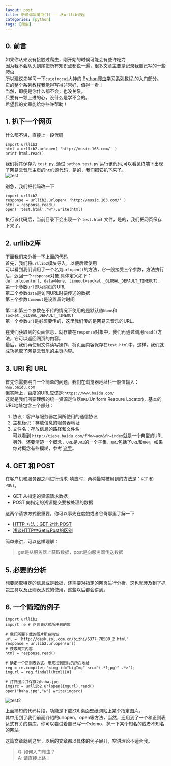 ```yaml
---
layout: post
title: 听说你叫爬虫(1) —— 从urllib说起 
categories: [python]
tags: [爬虫]
---
```



## 0. 前言  

如果你从来没有接触过爬虫，刚开始的时候可能会有些许吃力  
因为我不会从头到尾把所有知识点都说一遍，很多文章主要是记录我自己写的一些爬虫   
所以建议先学习一下``cuiqingcai``大神的 [Python爬虫学习系列教程 ][1]  的入门部分。   
它的整个系列教程我觉得写得非常好，值得一看！     
当然，即便是你什么都不会，也没关系。  
只要有一颗上进的心，没什么是学不会的。  
希望我的文章能给你些许帮助！  

## 1. 扒下一个网页

什么都不讲，直接上一段代码


	import urllib2
	html = urllib2.urlopen( 'http://music.163.com/' )
	print html.read()


我们将其保存为 ``test.py``, 通过 ``python test.py``  运行该代码,可以看见终端下出现了网易云音乐主页的``html``源代码，是的，我们把它扒下来了。  
![test][2]

别急，我们把代码改一下  


	import urllib2
	response = urllib2.urlopen( 'http://music.163.com/' )
	html = response.read()
	open( 'test.html',"w").write(html)


执行该代码后，当前目录下会出现一个 ``test.html`` 文件，是的，我们把网页保存下来了。    

## 2. urllib2库

下面我们来分析一下上面的代码  
首先，我们将``urllib2``模块导入，以便后续使用   
可以看到我们调用了一个名为``urlopen()``的方法，它一般接受三个参数，方法执行后，返回一个``response``对象,具体定义如下：  
``def urlopen(url, data=None, timeout=socket._GLOBAL_DEFAULT_TIMEOUT):``  
第一个参数``url``即为网页的URL  
第二个参数``data``是访问URL时要传送的数据  
第三个参数``timeout``是设置超时时间    

第二和第三个参数在不传的情况下使用的是默认值``None``和``socket._GLOBAL_DEFAULT_TIMEOUT``    
第一个参数``url``是必须要传的，这里我们传的是网易云音乐的URL。   

在我们获取到的页面信息，就存放在``response``对象中，我们再通过调用``read()``方法，它可以返回网页的内容。   
最后，我们再使用文件读写操作，将页面内容保存在``test.html``中，这样，我们就成功扒取了网易云音乐的主页内容。 

  
## 3. URI 和 URL

首先你需要明白一个简单的问题，我们在浏览器地址栏一般值输入：``www.baidu.com``  
但实际上，百度的URL应该是:``https://www.baidu.com/``  
这就是我们所要理解的统一资源定位器``URL``(Uniform Resoure Locator)，基本的URL地址包含三个部分：    
1. 协议：客户与服务器之间所使用的通信协议  
2. 主机标识：存放信息的服务器地址  
3. 文件名：存放信息的路径和文件名  
可以看到 ``http://tieba.baidu.com/f?kw=acm&fr=index``就是一个典型的URL  
另外，还要清楚一个概念，``URL``是``URI``的一个子集，``URI``包括了``URL``和``URN``，如果你对概念有些模糊，参考 [这里][3]。  


## 4. GET 和 POST

在客户机和服务器之间进行请求-响应时，两种最常被用到的方法是：``GET`` 和 ``POST``。  

- GET 从指定的资源请求数据。  
- POST 向指定的资源提交要被处理的数据  

这两个请求方式很重要，你可以事先在度娘或者谷哥那里了解一下  

- [HTTP 方法：GET 对比 POST][4]    
- [浅谈HTTP中Get与Post的区别][5]  

简单来讲，可以这样理解：  

> get是从服务器上获取数据，post是向服务器传送数据



## 5. 必要的分析

想要爬取特定的信息或是数据，还需要对指定的网页进行分析，这也就涉及到了抓包工具以及正则表达式的使用，这些以后都会讲到。


## 6. 一个简短的例子


	import urllib2  
	import re # 正则表达式所用到的库

	# 我们所要下载的图片所在网址
	url = 'http://desk.zol.com.cn/bizhi/6377_78500_2.html' 
	response = urllib2.urlopen(url)
	# 获取网页内容
	html = response.read() 

	# 确定一个正则表达式，用来找到图片的所在地址
	reg = re.compile(r'<img id="bigImg" src="(.*?jpg)" .*>'); 
	imgurl = reg.findall(html)[0]

	# 打开图片并保存为haha.jpg
	imgsrc = urllib2.urlopen(imgurl).read() 
	open("haha.jpg","w").write(imgsrc)


![test2][6]

上面简短的代码片段，功能是下载ZOL桌面壁纸网站上某个指定图片。  
其中用到了我们前面介绍的urlopen，open等方法，当然，还用到了一个和正则表达式有关的类库，你可以尝试着自己写一个demo，扒一下某个知名的或者不知名的网站。  

这篇文章就到这里，以后的文章都以具体的例子展开，空讲理论不适合我。  

> Q: 如何入门爬虫？  
A: 请直接上路！


  [1]: http://cuiqingcai.com/1052.html
  [2]: http://7xi3e9.com1.z0.glb.clouddn.com/Screenshot%20from%202016-03-30%2017:44:30.png
  [3]: http://www.biaodianfu.com/uri-url-urn-relationship.html
  [4]: http://www.w3school.com.cn/tags/html_ref_httpmethods.asp
  [5]: http://www.cnblogs.com/hyddd/archive/2009/03/31/1426026.html
  [6]: http://7xi3e9.com1.z0.glb.clouddn.com/Screenshot%20from%202016-03-30%2019:12:40.png
